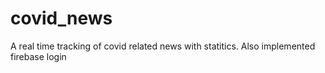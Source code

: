 # covid_news

A real time tracking of covid related news with statitics. Also implemented firebase login
